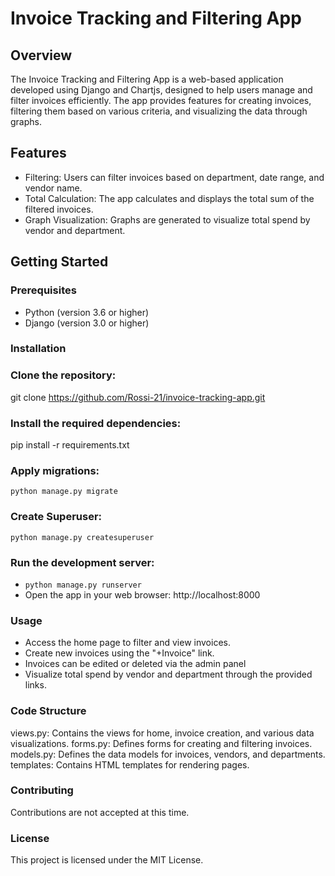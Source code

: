# Invoice Tracking and Filtering App

## Overview

The Invoice Tracking and Filtering App is a web-based application developed using Django and Chartjs, designed to help users manage and filter invoices efficiently. The app provides features for creating invoices, filtering them based on various criteria, and visualizing the data through graphs.

## Features

- Filtering: Users can filter invoices based on department, date range, and vendor name.
- Total Calculation: The app calculates and displays the total sum of the filtered invoices.
- Graph Visualization: Graphs are generated to visualize total spend by vendor and department.

## **Getting Started**

### **Prerequisites**

- Python (version 3.6 or higher)
- Django (version 3.0 or higher)

### **Installation**

### **Clone the repository:**

git clone https://github.com/Rossi-21/invoice-tracking-app.git

### **Install the required dependencies:**

pip install -r requirements.txt

### **Apply migrations:**

```
python manage.py migrate

```

### **Create Superuser:**

```
python manage.py createsuperuser

```

### **Run the development server:**

- `python manage.py runserver`
- Open the app in your web browser: http://localhost:8000

### **Usage**

- Access the home page to filter and view invoices.
- Create new invoices using the "+Invoice" link.
- Invoices can be edited or deleted via the admin panel
- Visualize total spend by vendor and department through the provided links.

### **Code Structure**

views.py: Contains the views for home, invoice creation, and various data visualizations.
forms.py: Defines forms for creating and filtering invoices.
models.py: Defines the data models for invoices, vendors, and departments.
templates: Contains HTML templates for rendering pages.

### **Contributing**

Contributions are not accepted at this time.

### **License**

This project is licensed under the MIT License.
